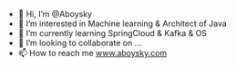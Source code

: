 - 👋 Hi, I’m @Aboysky
- 👀 I’m interested in Machine learning & Architect of Java
- 🌱 I’m currently learning SpringCloud & Kafka & OS
- 💞️ I’m looking to collaborate on ...
- 📫 How to reach me  www.aboysky.com 

<!---
Aboysky/Aboysky is a ✨ special ✨ repository because its `README.md` (this file) appears on your GitHub profile.
You can click the Preview link to take a look at your changes.
--->
